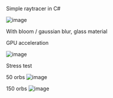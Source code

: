 Simple raytracer in C#

![image](https://github.com/svrij22/TestWritable/assets/49317209/736bcf16-5bff-406b-8f59-a808c8f75d30)

With bloom / gaussian blur, glass material

GPU acceleration

![image](https://github.com/svrij22/TestWritable/assets/49317209/e39a2efe-58e2-4692-a36f-8e99aa7f259b)

Stress test

50 orbs
![image](https://github.com/svrij22/TestWritable/assets/49317209/1a2a5321-d45e-4152-96fe-7f3898c391b0)

150 orbs
![image](https://github.com/svrij22/TestWritable/assets/49317209/bc21658e-a1dd-4e76-b840-73c39f556807)
